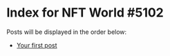 # Index for NFT World #5102
Posts will be displayed in the order below:

- [Your first post](./001-first.md)

